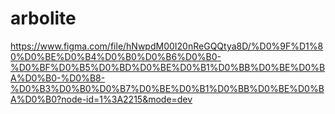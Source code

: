 # arbolite

https://www.figma.com/file/hNwpdM00I20nReGQQtya8D/%D0%9F%D1%80%D0%BE%D0%B4%D0%B0%D0%B6%D0%B0-%D0%BF%D0%B5%D0%BD%D0%BE%D0%B1%D0%BB%D0%BE%D0%BA%D0%B0-%D0%B8-%D0%B3%D0%B0%D0%B7%D0%BE%D0%B1%D0%BB%D0%BE%D0%BA%D0%B0?node-id=1%3A2215&mode=dev
